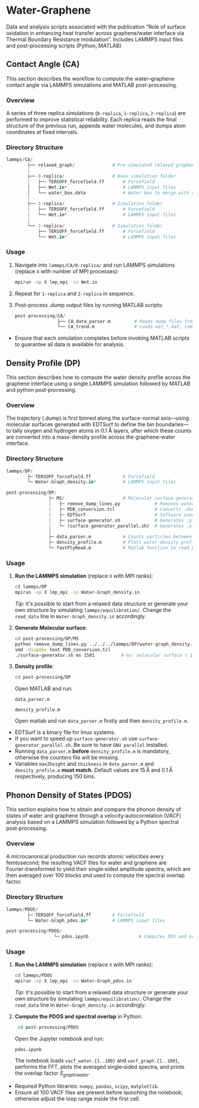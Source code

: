 # Water-Graphene
Data and analysis scripts associated with the publication “Role of surface oxidation in enhancing heat transfer across graphene/water interface via Thermal Boundary Resistance modulation”. Includes LAMMPS input files and post-processing scripts (Python, MATLAB)

## Contact Angle (CA)

This section describes the workflow to compute the water–graphene contact angle via LAMMPS simulations and MATLAB post-processing.

### Overview

A series of three replica simulations (`0-replica`, `1-replica`, `2-replica`) are performed to improve statistical reliability. Each replica reads the final structure of the previous run, appends water molecules, and dumps atom coordinates at fixed intervals.

### Directory Structure

```python
lammps/CA/
        ├── relaxed_graph/              # Pre-simulated relaxed graphene structures at various oxidation degree
        |
        ├── 0-replica/                  # Base simulation folder
        |   ├── TERSOFF_forcefield.ff       # Forcefield
        │   ├── Wet.in*                     # LAMMPS input files
        │   └── water_box.data              # Water box to merge with relaxed graphene structure
        |
        ├── 1-replica/                  # Simulation folder
        |   ├── TERSOFF_forcefield.ff       # Forcefield
        |   └── Wet.in*                     # LAMMPS input files
        |
        └── 2-replica/                  # Simulation folder
            ├── TERSOFF_forcefield.ff       # Forcefield
            └── Wet.in*                     # LAMMPS input files
```

### Usage

1. Navigate into `lammps/CA/0-replica/` and run LAMMPS simulations (replace `X` with number of MPI processes):

   ```bash
   mpirun -np X lmp_mpi -in Wet.in
   ```
2. Repeat for `1-replica` and `2-replica` in sequence.
3. Post-process .dump output files by running MATLAB scripts:
    
    ```python
    post-processing/CA/
                    ├── CA_data_parser.m         # Reads dump files from lammps/CA/*-replica/, produces wet_*.mat 
                    └── CA_trend.m               # Loads wet_*.mat, compute CA mean ± SE, and plot trend with error bars

    ```
* Ensure that each simulation completes before invoking MATLAB scripts to guarantee all data is available for analysis.




## Density Profile (DP)

This section describes how to compute the water density profile across the graphene interface using a single LAMMPS simulation followed by MATLAB and python post‑processing.

### Overview

The trajectory (.dump) is first binned along the surface-normal axis—using molecular surfaces generated with EDTSurf to define the bin boundaries—to tally oxygen and hydrogen atoms in 0.1 Å layers, after which these counts are converted into a mass-density profile across the graphene–water interface.

### Directory Structure

```python
lammps/DP/
        ├─ TERSOFF_forcefield.ff            # Forcefield
        └─ Water-Graph_density.in*          # LAMMPS input files

post-processing/DP/
                ├─ MS/                      # Molecular surface generation
                |   ├─ remove_dump_lines.py             # Removes water molecules from .dump file
                |   ├─ PDB_conversion.tcl               # Converts .dump file single frames PDB files
                |   ├─ EDTSurf                          # Software used in surface-generator.sh (see https://zhanggroup.org/EDTSurf/)
                |   ├─ surface-generator.sh             # Generates .ply 3D molecular surfaces 
                |   └─ (surface-generator_parallel.sh)  # Generates .ply 3D molecular surfaces (with `GNU parallel`)
                │
                ├─ data_parser.m            # Counts particles between bins for each frame
                ├─ density_profile.m        # Plots water density profile
                └─ fastPlyRead.m            # Matlab function to read ply files
```

### Usage

1. **Run the LAMMPS simulation** (replace `X` with MPI ranks):

   ```bash
   cd lammps/DP
   mpirun -np X lmp_mpi -in Water-Graph_density.in
   ```

   *Tip*: it's possible to start from a relaxed data structure or generate your own structure by simulating `lammps/equilibration/`. Change the `read_data` line in `Water-Graph_density.in` accordingly.

2. **Generate Molecular surface**:
    ```bash
    cd post-processing/DP/MS
    python remove_dump_lines.py ../../../lammps/DP/water-graph_density.dump water-graph_reduced.dump N           # N : oxidation degree (e.g., 20)
    vmd -dispdev text PDB_conversion.tcl    
    ./surface-generator.sh ms 1501          # ms: molecular surface | 1501: total number of frames (i.e. total number of PBD or ply files)
    ```
3. **Density profile**:
    ```bash
    cd post-processing/DP
    ```
    Open MATLAB and run: 
    ```
    data_parser.m
    ```
    ``` 
    density_profile.m
    ```
    
    
    Open matlab and run `data_parser.m` firstly and then `density_profile.m`.

* EDTSurf is a binary file for linux systems.
* If you want to speed up `surface-generator.sh` use `surface-generator_parallel.sh`. Be sure to have `GNU parallel` installed.
* Running `data_parser.m` **before** `density_profile.m` is mandatory, otherwise the counters file will be missing.
* Variables `maxZheight` and `thickness` in `data_parser.m` and `density_profile.m` **must match**. Default values are 15 Å and 0.1 Å respectively, producing 150 bins.



## Phonon Density of States (PDOS)

This section explains how to obtain and compare the phonon density of states of water and graphene through a velocity‑autocorrelation (VACF) analysis based on a LAMMPS simulation followed by a Python spectral post‑processing.

### Overview

A microcanonical production run records atomic velocities every femtosecond; the resulting VACF files for water and graphene are Fourier‑transformed to yield their single‑sided amplitude spectra, which are then averaged over 100 blocks and used to compute the spectral overlap factor.

### Directory Structure

```python
lammps/PDOS/
        ├─ TERSOFF_forcefield.ff        # Forcefield
        └─ Water‑Graph_pdos.in*         # LAMMPS input files

post‑processing/PDOS/               
                  └─ pdos.ipynb                   # Computes DOS and overlap factor
```

### Usage

1. **Run the LAMMPS simulation** (replace `X` with MPI ranks):

   ```bash
   cd lammps/PDOS
   mpirun -np X lmp_mpi -in Water-Graph_pdos.in
   ```

   *Tip*: it's possible to start from a relaxed data structure or generate your own structure by simulating `lammps/equilibration/`. Change the `read_data` line in `Water-Graph_density.in` accordingly.

2. **Compute the PDOS and spectral overlap** in Python:

   ```bash
    cd post-processing/PDOS
    ```

    Open the Jupyter notebook and run:

    ```text
    pdos.ipynb
    ```

   The notebook loads `vacf_water.{1..100}` and `vacf_graph.{1..100}`, performs the FFT, plots the averaged single‑sided spectra, and prints the overlap factor $S_{graph/water}$.


* Required Python libraries: `numpy`, `pandas`, `scipy`, `matplotlib`.
* Ensure all 100 VACF files are present before launching the notebook; otherwise adjust the loop range inside the first cell.
